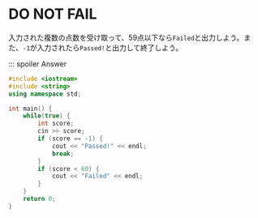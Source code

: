 # DO NOT FAIL
入力された複数の点数を受け取って、59点以下なら`Failed`と出力しよう。また、`-1`が入力されたら`Passed!`と出力して終了しよう。

::: spoiler Answer
```cpp
#include <iostream>
#include <string>
using namespace std;

int main() {
    while(true) {
        int score;
        cin >> score;
        if (score == -1) {
            cout << "Passed!" << endl;
            break;
        }
        if (score < 60) {
            cout << "Failed" << endl;
        }
    }
    return 0;
}
```
